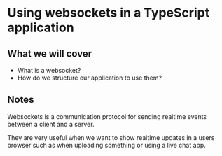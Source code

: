 # Using websockets in a TypeScript application

## What we will cover

- What is a websocket?
- How do we structure our application to use them?

## Notes

Websockets is a communication protocol for sending realtime events between a client and a server.

They are very useful when we want to show realtime updates in a users browser such as when uploading something
or using a live chat app.
